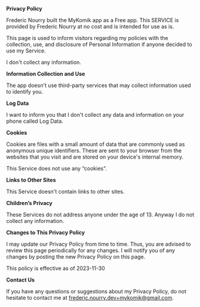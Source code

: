 **Privacy Policy**

Frederic Nourry built the MyKomik app as a Free app. This SERVICE is provided by Frederic Nourry at no cost and is intended for use as is.

This page is used to inform visitors regarding my policies with the collection, use, and disclosure of Personal Information if anyone decided to use my Service.

I don't collect any information.


**Information Collection and Use**

The app doesn't use third-party services that may collect information used to identify you.


**Log Data**

I want to inform you that I don't collect any data and information on your phone called Log Data.


**Cookies**

Cookies are files with a small amount of data that are commonly used as anonymous unique identifiers. These are sent to your browser from the websites that you visit and are stored on your device's internal memory.

This Service does not use any “cookies”.


**Links to Other Sites**

This Service doesn't contain links to other sites.


**Children’s Privacy**

These Services do not address anyone under the age of 13. Anyway I do not collect any information. 


**Changes to This Privacy Policy**

I may update our Privacy Policy from time to time. Thus, you are advised to review this page periodically for any changes. I will notify you of any changes by posting the new Privacy Policy on this page.

This policy is effective as of 2023-11-30


**Contact Us**

If you have any questions or suggestions about my Privacy Policy, do not hesitate to contact me at frederic.nourry.dev+mykomik@gmail.com.
